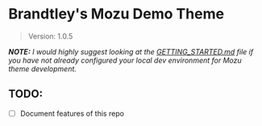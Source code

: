 
# Brandtley's Mozu Demo Theme

> Version: 1.0.5

_**NOTE:** I would highly suggest looking at the [GETTING_STARTED.md](/blog/master/GETTING_STARTED.md) file if you have not already configured your local dev environment for Mozu theme development._


## TODO:

- [ ] Document features of this repo
